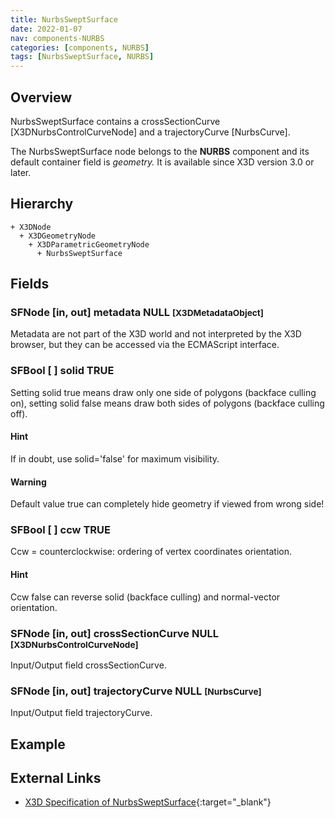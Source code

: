 ```yaml
---
title: NurbsSweptSurface
date: 2022-01-07
nav: components-NURBS
categories: [components, NURBS]
tags: [NurbsSweptSurface, NURBS]
---
```

<style>
.post h3 {
  word-spacing: 0.2em;
}
</style>

## Overview

NurbsSweptSurface contains a crossSectionCurve [X3DNurbsControlCurveNode] and a trajectoryCurve [NurbsCurve].

The NurbsSweptSurface node belongs to the **NURBS** component and its default container field is *geometry.* It is available since X3D version 3.0 or later.

## Hierarchy

```
+ X3DNode
  + X3DGeometryNode
    + X3DParametricGeometryNode
      + NurbsSweptSurface
```

## Fields

### SFNode [in, out] **metadata** NULL <small>[X3DMetadataObject]</small>

Metadata are not part of the X3D world and not interpreted by the X3D browser, but they can be accessed via the ECMAScript interface.

### SFBool [ ] **solid** TRUE

Setting solid true means draw only one side of polygons (backface culling on), setting solid false means draw both sides of polygons (backface culling off).

#### Hint

If in doubt, use solid='false' for maximum visibility.

#### Warning

Default value true can completely hide geometry if viewed from wrong side!

### SFBool [ ] **ccw** TRUE

Ccw = counterclockwise: ordering of vertex coordinates orientation.

#### Hint

Ccw false can reverse solid (backface culling) and normal-vector orientation.

### SFNode [in, out] **crossSectionCurve** NULL <small>[X3DNurbsControlCurveNode]</small>

Input/Output field crossSectionCurve.

### SFNode [in, out] **trajectoryCurve** NULL <small>[NurbsCurve]</small>

Input/Output field trajectoryCurve.

## Example

<x3d-canvas src="https://create3000.github.io/media/examples/NURBS/NurbsSweptSurface/NurbsSweptSurface.x3d"></x3d-canvas>

## External Links

- [X3D Specification of NurbsSweptSurface](https://www.web3d.org/documents/specifications/19775-1/V4.0/Part01/components/nurbs.html#NurbsSweptSurface){:target="_blank"}
